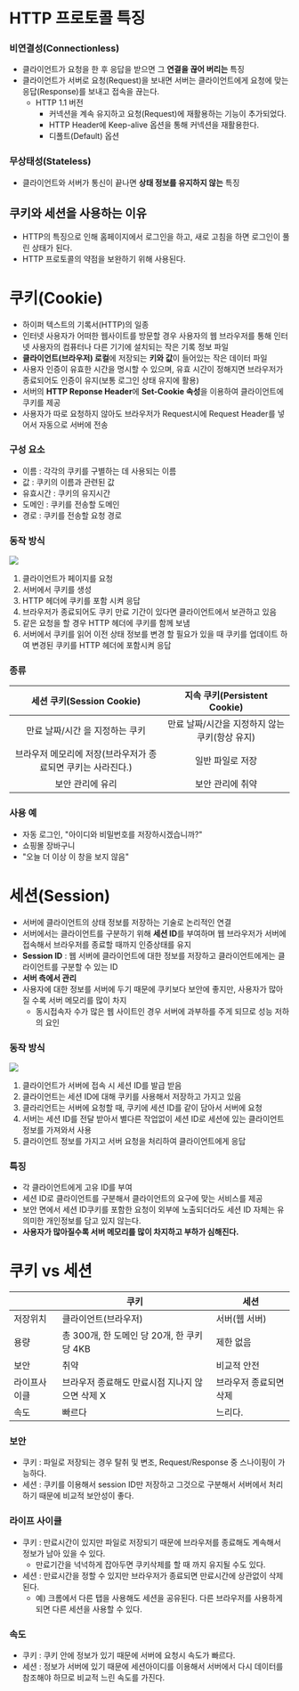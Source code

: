 # HTTP 프로토콜 특징
### 비연결성(Connectionless)
- 클라이언트가 요청을 한 후 응답을 받으면 그 **연결을 끊어 버리는** 특징
- 클라이언트가 서버로 요청(Request)을 보내면 서버는 클라이언트에게 요청에 맞는 응답(Response)를 보내고 접속을 끊는다.
  - HTTP 1.1 버전
    - 커넥션을 계속 유지하고 요청(Request)에 재활용하는 기능이 추가되었다.
    - HTTP Header에 Keep-alive 옵션을 통해 커넥션을 재활용한다.
    - 디폴트(Default) 옵션

### 무상태성(Stateless)
- 클라이언트와 서버가 통신이 끝나면 **상태 정보를 유지하지 않는** 특징

## 쿠키와 세션을 사용하는 이유
- HTTP의 특징으로 인해 홈페이지에서 로그인을 하고, 새로 고침을 하면 로그인이 풀린 상태가 된다.
- HTTP 프로토콜의 약점을 보완하기 위해 사용된다.

# 쿠키(Cookie)
- 하이퍼 텍스트의 기록서(HTTP)의 일종
- 인터넷 사용자가 어떠한 웹사이트를 방문할 경우 사용자의 웹 브라우저를 통해 인터넷 사용자의 컴퓨터나 다른 기기에 설치되는 작은 기록 정보 파일
- **클라이언트(브라우저) 로컬**에 저장되는 **키와 값**이 들어있는 작은 데이터 파일
- 사용자 인증이 유효한 시간을 명시할 수 있으며, 유효 시간이 정해지면 브라우저가 종료되어도 인증이 유지(보통 로그인 상태 유지에 활용)
- 서버의 **HTTP Reponse Header**에 **Set-Cookie 속성**을 이용하여 클라이언트에 쿠키를 제공
- 사용자가 따로 요청하지 않아도 브라우저가 Request시에 Request Header를 넣어서 자동으로 서버에 전송

### 구성 요소
- 이름 : 각각의 쿠키를 구별하는 데 사용되는 이름
- 값 : 쿠키의 이름과 관련된 값
- 유효시간 : 쿠키의 유지시간
- 도메인 : 쿠키를 전송할 도메인
- 경로 : 쿠키를 전송할 요청 경로

### 동작 방식
![](/img/cookie_method.png)
1. 클라이언트가 페이지를 요청
2. 서버에서 쿠키를 생성
3. HTTP 헤더에 쿠키를 포함 시켜 응답
4. 브라우저가 종료되어도 쿠키 만료 기간이 있다면 클라이언트에서 보관하고 있음
5. 같은 요청을 할 경우 HTTP 헤더에 쿠키를 함께 보냄
6. 서버에서 쿠키를 읽어 이전 상태 정보를 변경 할 필요가 있을 때 쿠키를 업데이트 하여 변경된 쿠키를 HTTP 헤더에 포함시켜 응답

### 종류
|세션 쿠키(Session Cookie)|지속 쿠키(Persistent Cookie)|
|:-:|:-:|
|만료 날짜/시간 을 지정하는 쿠키|만료 날짜/시간을 지정하지 않는 쿠키(항상 유지)|
|브라우저 메모리에 저장(브라우저가 종료되면 쿠키는 사라진다.)|일반 파일로 저장|
|보안 관리에 유리|보안 관리에 취약|

### 사용 예
- 자동 로그인, "아이디와 비밀번호를 저장하시겠습니까?"
- 쇼핑몰 장바구니
- "오늘 더 이상 이 창을 보지 않음"

# 세션(Session)
- 서버에 클라이언트의 상태 정보를 저장하는 기술로 논리적인 연결
- 서버에서는 클라이언트를 구분하기 위해 **세션 ID**를 부여하며 웹 브라우저가 서버에 접속해서 브라우저를 종료할 때까지 인증상태를 유지
- **Session ID** : 웹 서버에 클라이언트에 대한 정보를 저장하고 클라이언트에게는 클라이언트를 구분할 수 있는 ID
- **서버 측에서 관리**
- 사용자에 대한 정보를 서버에 두기 때문에 쿠키보다 보안에 좋지만, 사용자가 많아질 수록 서버 메모리를 많이 차지
  - 동시접속자 수가 많은 웹 사이트인 경우 서버에 과부하를 주게 되므로 성능 저하의 요인

### 동작 방식
![](/img/session_method.png)
1. 클라이언트가 서버에 접속 시 세션 ID를 발급 받음
2. 클라이언트는 세션 ID에 대해 쿠키를 사용해서 저장하고 가지고 있음
3. 클라리언트는 서버에 요청할 때, 쿠키에 세션 ID를 같이 담아서 서버에 요청
4. 서버는 세션 ID를 전달 받아서 별다른 작업없이 세션 ID로 세션에 있는 클라이언트 정보를 가져와서 사용
5. 클라이언트 정보를 가지고 서버 요청을 처리하여 클라이언트에게 응답

### 특징
- 각 클라이언트에게 고유 ID를 부여
- 세션 ID로 클라이언트를 구분해서 클라이언트의 요구에 맞는 서비스를 제공
- 보안 면에서 세션 ID쿠키를 포함한 요청이 외부에 노출되더라도 세션 ID 자체는 유의미한 개인정보를 담고 있지 않는다.
- **사용자가 많아질수록 서버 메모리를 많이 차지하고 부하가 심해진다.**

# 쿠키 vs 세션
||쿠키|세션|
|-|-|-|
|저장위치|클라이언트(브라우저)|서버(웹 서버)|
|용량|총 300개, 한 도메인 당 20개, 한 쿠키당 4KB|제한 없음|
|보안|취약|비교적 안전|
|라이프사이클|브라우저 종료해도 만료시점 지나지 않으면 삭제 X|브라우저 종료되면 삭제|
|속도|빠르다|느리다.|

### 보안
- 쿠키 : 파일로 저장되는 경우 탈취 및 변조, Request/Response 중 스나이핑이 가능하다.
- 세션 : 쿠키를 이용해서 session ID만 저장하고 그것으로 구분해서 서버에서 처리하기 때문에 비교적 보안성이 좋다.

### 라이프 사이클
- 쿠키 :  만료시간이 있지만 파일로 저장되기 때문에 브라우저를 종료해도 계속해서 정보가 남아 있을 수 있다.
  - 만료기간을 넉넉하게 잡아두면 쿠키삭제를 할 때 까지 유지될 수도 있다.
- 세션 :  만료시간을 정할 수 있지만 브라우저가 종료되면 만료시간에 상관없이 삭제된다.
  - 예) 크롬에서 다른 탭을 사용해도 세션을 공유된다. 다른 브라우저를 사용하게 되면 다른 세션을 사용할 수 있다.

### 속도
- 쿠키 : 쿠키 안에 정보가 있기 때문에 서버에 요청시 속도가 빠르다.
- 세션 : 정보가 서버에 있기 때문에 세션아이디를 이용해서 서버에서 다시 데이터를 참조해야 하므로 비교적 느린 속도를 가진다.
